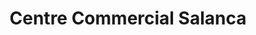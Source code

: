 ---
title: "Centre Commercial Salanca"
url: /claira/centre-commercial-salanca/
shop: Einkaufszentrum
---